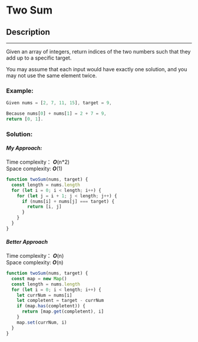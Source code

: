 # **Two Sum**

## Description

---

Given an array of integers, return indices of the two numbers such that they add up to a specific target.

You may assume that each input would have exactly one solution, and you may not use the same element twice.

### **Example:**

```javascript
Given nums = [2, 7, 11, 15], target = 9,

Because nums[0] + nums[1] = 2 + 7 = 9,
return [0, 1].
```

### **Solution:**

#### **_My Approach:_**

Time complexity： **_O_**(n\*2)  
Space complexity: **_O_**(1)

```javascript
function twoSum(nums, target) {
  const length = nums.length
  for (let i = 0; i < length; i++) {
    for (let j = i + 1; j < length; j++) {
      if (nums[i] + nums[j] === target) {
        return [i, j]
      }
    }
  }
}
```

#### **_Better Approach_**

Time complexity： **_O_**(n)  
Space complexity: **_O_**(n)

```javascript
function twoSum(nums, target) {
  const map = new Map()
  const length = nums.length
  for (let i = 0; i < length; i++) {
    let currNum = nums[i]
    let completent = target - currNum
    if (map.has(completent)) {
      return [map.get(completent), i]
    }
    map.set(currNum, i)
  }
}
```
